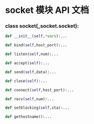 # socket 模块 API 文档

### class socket(_socket.socket):
``` python
def __init__(self,*vars):...
```

``` python
def bind(self,host_port):...
```

``` python
def listen(self,num):...
```

``` python
def accept(self):...
```

``` python
def send(self,data):...
```

``` python
def close(self):...
```

``` python
def connect(self,host_port):...
```

``` python
def recv(self,num):...
```

``` python
def setblocking(self,sta):...
```

``` python
def gethostname():...
```

